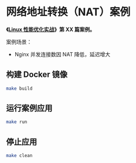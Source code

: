 # 网络地址转换（NAT）案例

**《[Linux 性能优化实战](https://time.geekbang.org/column/intro/140)》第 XX 篇案例。**

案例场景：

* Nginx 并发连接数因 NAT 降低，延迟增大

## 构建 Docker 镜像

```sh
make build
```

## 运行案例应用

```sh
make run
```

## 停止应用

```sh
make clean
```

